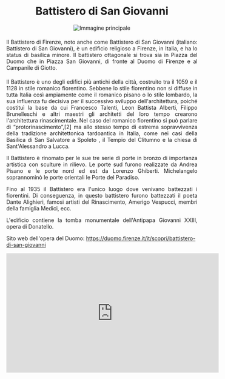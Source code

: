 <!-- Use the following commented lines to include monument coordinates and attributes (leave empty lines if the monument has no additional info)
43.773231606844895 11.255103666155096
Historical Building, Religious Monument
city center, accessible, guided tours
Il battistero di Firenze
 -->

<h1 align="center">Battistero di San Giovanni</h1>

<center>
  <img src="https://upload.wikimedia.org/wikipedia/commons/thumb/d/db/Battistero_Firenze_2019.jpg/2560px-Battistero_Firenze_2019.jpg" alt="Immagine principale">
</center>


<p align="justify" style="margin-top:20px;margin-bottom:20px;">
Il Battistero di Firenze, noto anche come Battistero di San Giovanni (italiano: Battistero di San Giovanni), è un edificio religioso a Firenze, in Italia, e ha lo status di basilica minore. Il battistero ottagonale si trova sia in Piazza del Duomo che in Piazza San Giovanni, di fronte al Duomo di Firenze e al Campanile di Giotto.
</p>
<p align="justify">
Il Battistero è uno degli edifici più antichi della città, costruito tra il 1059 e il 1128 in stile romanico fiorentino. Sebbene lo stile fiorentino non si diffuse in tutta Italia così ampiamente come il romanico pisano o lo stile lombardo, la sua influenza fu decisiva per il successivo sviluppo dell'architettura, poiché costituì la base da cui Francesco Talenti, Leon Battista Alberti, Filippo Brunelleschi e altri maestri gli architetti del loro tempo crearono l'architettura rinascimentale. Nel caso del romanico fiorentino si può parlare di “protorinascimento”,[2] ma allo stesso tempo di estrema sopravvivenza della tradizione architettonica tardoantica in Italia, come nei casi della Basilica di San Salvatore a Spoleto , il Tempio del Clitumno e la chiesa di Sant'Alessandro a Lucca.
</p>
<p align="justify">
Il Battistero è rinomato per le sue tre serie di porte in bronzo di importanza artistica con sculture in rilievo. Le porte sud furono realizzate da Andrea Pisano e le porte nord ed est da Lorenzo Ghiberti. Michelangelo soprannominò le porte orientali le Porte del Paradiso.
</p>
<p align="justify">
Fino al 1935 il Battistero era l'unico luogo dove venivano battezzati i fiorentini. Di conseguenza, in questo battistero furono battezzati il poeta Dante Alighieri, famosi artisti del Rinascimento, Amerigo Vespucci, membri della famiglia Medici, ecc.
</p>
<p align="justify">
L'edificio contiene la tomba monumentale dell'Antipapa Giovanni XXIII, opera di Donatello.
</p>

<p>
Sito web dell'opera del Duomo: <a href="https://duomo.firenze.it/it/scopri/battistero-di-san-giovanni">https://duomo.firenze.it/it/scopri/battistero-di-san-giovanni</a>
</p>

<center>

<iframe width="560" height="315" src="https://www.youtube.com/embed/G5IwiiNeYMA?si=6d0isDJGXOtfCdYH" title="YouTube video player" frameborder="0" allow="accelerometer; autoplay; clipboard-write; encrypted-media; gyroscope; picture-in-picture; web-share" allowfullscreen></iframe>
</br>

<!--
<audio style="margin-top:20px;margin-bottom:20px;max-width:100%;" src="https://dl.dropboxusercontent.com/s/ujmvjjwy7s4iode/audio.mp3" controls>
Your browser does not support the audio tag.
</audio>
-->

</center>

<img src="https://solaris.micc.unifi.it/pixel.png?1" height=1 width=1>

